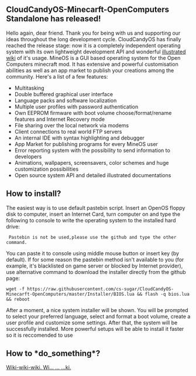
## CloudCandyOS-Minecarft-OpenComputers Standalone has released!

Hello again, dear friend. Thank you for being with us and supporting our ideas throughout the long development cycle. CloudCandyOS has finally reached the release stage: now it is a completely independent operating system with its own lightweight development API and wonderful [illustrated wiki](https://github.com/cs-sugar/CloudCandyOS-Minecarft-OpenComputers/wiki) of it's usage. 
MineOS is a GUI based operating system for the Open Computers minecraft mod. It has extensive and powerful customisation abilities as well as an app market to publish your creations among the community.
Here's a list of a few features:

-   Multitasking
-   Double buffered graphical user interface
-   Language packs and software localization
-   Multiple user profiles with password authentication
-   Own EEPROM firmware with boot volume choose/format/rename features and Internet Recovery mode
-   File sharing over the local network via modems
-   Client connections to real world FTP servers
-   An internal IDE with syntax highlighting and debugger
-   App Market for publishing programs for every MineOS user
-   Error reporting system with the possibility to send information to developers
-   Animations, wallpapers, screensavers, color schemes and huge customization possibilities
-   Open source system API and detailed illustrated documentations

## How to install?
The easiest way is to use default pastebin script. Insert an OpenOS floppy disk to computer, insert an Internet Card, turn computer on and type the following to console to write the operating system to the installed hard drive:

     Pastebin is not be used,please use the github and type the other command. 

You can paste it to console using middle mouse button or insert key (by default). If for some reason the pastebin method isn't available to you (for example, it's blacklisted on game server or blocked by Internet provider), use alternative command to download the installer directly from the github page:

	wget -f https://raw.githubusercontent.com/cs-sugar/CloudCandyOS-Minecarft-OpenComputers/master/Installer/BIOS.lua && flash -q bios.lua && reboot

After a moment, a nice system installer will be shown. You will be prompted to select your preferred language, select and format a boot volume, create a user profile and customize some settings. After that, the system will be successfully installed. More powerful setups will be able to install it faster so it is reccomended to use 

## How to \*do_something\*?

[Wiki-wiki-wiki. Wi...
...
...ki.](https://github.com/cs-sugar/CloudCandyOS-Minecarft-OpenComputers/wiki)
